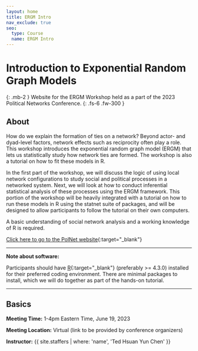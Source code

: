 ```yaml
---
layout: home
title: ERGM Intro
nav_exclude: true
seo:
  type: Course
  name: ERGM Intro
---
```


# Introduction to Exponential Random Graph Models
{: .mb-2 }
Website for the ERGM Workshop held as a part of the 2023 Political Networks Conference.
{: .fs-6 .fw-300 }

## About

How do we explain the formation of ties on a network? Beyond actor- and dyad-level factors, network effects such as reciprocity often play a role. This workshop introduces the exponential random graph model (ERGM) that lets us statistically study how network ties are formed. The workshop is also a tutorial on how to fit these models in R. 

In the first part of the workshop, we will discuss the logic of using local network configurations to study social and political processes in a networked system. Next, we will look at how to conduct inferential statistical analysis of these processes using the ERGM framework. This portion of the workshop will be heavily integrated with a tutorial on how to run these models in R using the statnet suite of packages, and will be designed to allow participants to follow the tutorial on their own computers. 

A basic understanding of social network analysis and a working knowledge of R is required. 

[Click here to go to the PolNet website](https://conference.polinetworks.org/political-networks-conference){:target="_blank"}

---

**Note about software:** 

Participants should have [R](https://www.r-project.org/){:target="_blank"} (preferably >= 4.3.0) installed for their preferred coding environment. There are minimal packages to install, which we will do together as part of the hands-on tutorial.

---

## Basics

**Meeting Time:** 1-4pm Eastern Time, June 19, 2023

**Meeting Location:** Virtual (link to be provided by conference organizers)

**Instructor:**
{{ site.staffers | where: 'name', 'Ted Hsuan Yun Chen' }}
